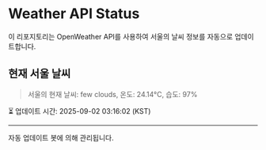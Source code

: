 
# Weather API Status

이 리포지토리는 OpenWeather API를 사용하여 서울의 날씨 정보를 자동으로 업데이트합니다.

## 현재 서울 날씨
> 서울의 현재 날씨: few clouds, 온도: 24.14°C, 습도: 97%

⏳ 업데이트 시간: 2025-09-02 03:16:02 (KST)

---
자동 업데이트 봇에 의해 관리됩니다.
